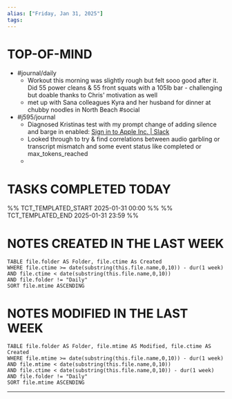 ```yaml
---
alias: ["Friday, Jan 31, 2025"]
tags: 
---
```

# TOP-OF-MIND
- #journal/daily 
	- Workout this morning was slightly rough but felt sooo good after it. Did 55 power cleans & 55 front squats with a 105lb bar - challenging but doable thanks to Chris' motivation as well
	- met up with Sana colleagues Kyra and her husband for dinner at chubby noodles in North Beach #social
- #j595/journal 
	- Diagnosed Kristinas test with my prompt change of adding silence and barge in enabled: [Sign in to Apple Inc. \| Slack](https://a1350286.slack.com/archives/C08AKB0R08Z/p1738199445560129)
	- Looked through to try & find correlations between audio garbling or transcript mismatch and some event status like completed or max_tokens_reached
	- 

# TASKS COMPLETED TODAY
%% TCT_TEMPLATED_START 2025-01-31 00:00 %%
%% TCT_TEMPLATED_END 2025-01-31 23:59 %%



# NOTES CREATED IN THE LAST WEEK
``` dataview
TABLE file.folder AS Folder, file.ctime As Created
WHERE file.ctime >= date(substring(this.file.name,0,10)) - dur(1 week) 
AND file.ctime < date(substring(this.file.name,0,10)) 
AND file.folder != "Daily"
SORT file.mtime ASCENDING
```

# NOTES MODIFIED IN THE LAST WEEK
``` dataview
TABLE file.folder AS Folder, file.mtime AS Modified, file.ctime AS Created
WHERE file.mtime >= date(substring(this.file.name,0,10)) - dur(1 week)
AND file.mtime < date(substring(this.file.name,0,10))
AND file.ctime < date(substring(this.file.name,0,10)) - dur(1 week)
AND file.folder != "Daily"
SORT file.mtime ASCENDING
```
---
